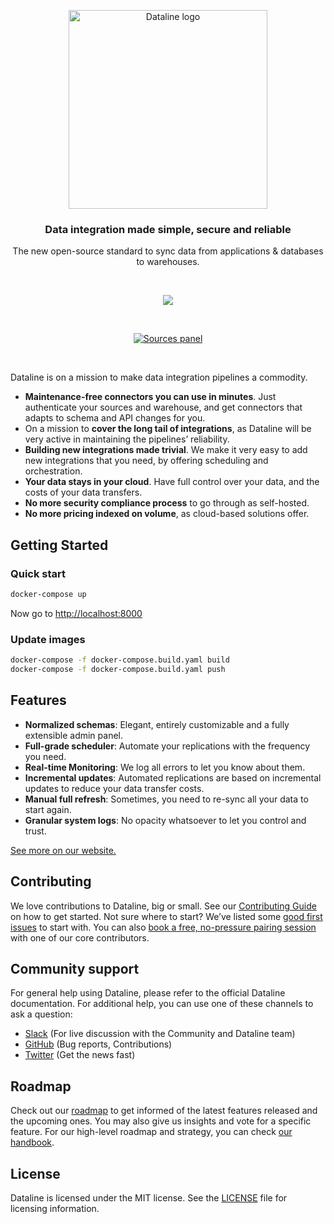 <p align="center">
  <a href="https://dataline.io">
    <img src="https://dataline.io/wp-content/uploads/2020/08/Dataline_light-background.svg" width="318px" alt="Dataline logo" />
  </a>
</p>
<h3 align="center">Data integration made simple, secure and reliable</h3>
<p align="center">The new open-source standard to sync data from applications & databases to warehouses.</p>
<br />

<p align="center">
  <a href="https://docs.dataline.io/deployment/deploying-dataline">
    <img src="https://dataline.io/wp-content/uploads/2020/08/Deploy-with-Docker.png"  />
  </a>
</p>

<br>

<p align="center">
  <a href="https://dataline.io">
    <img src="https://dataline.io/wp-content/uploads/2020/08/Sources_List.png" alt="Sources panel" />
  </a>
</p>

<br>

Dataline is on a mission to make data integration pipelines a commodity.

- **Maintenance-free connectors you can use in minutes**. Just authenticate your sources and warehouse, and get connectors that adapts to schema and API changes for you.
- On a mission to **cover the long tail of integrations**, as Dataline will be very active in maintaining the pipelines’ reliability. 
- **Building new integrations made trivial**. We make it very easy to add new integrations that you need, by offering scheduling and orchestration. 
- **Your data stays in your cloud**. Have full control over your data, and the costs of your data transfers. 
- **No more security compliance process** to go through as self-hosted. 
- **No more pricing indexed on volume**, as cloud-based solutions offer. 

## Getting Started

### Quick start

```bash
docker-compose up
```

Now go to [http://localhost:8000](http://localhost:8000)

### Update images

```bash
docker-compose -f docker-compose.build.yaml build
docker-compose -f docker-compose.build.yaml push
```

## Features

- **Normalized schemas**: Elegant, entirely customizable and a fully extensible admin panel.
- **Full-grade scheduler**: Automate your replications with the frequency you need.
- **Real-time Monitoring**: We log all errors to let you know about them.
- **Incremental updates**: Automated replications are based on incremental updates to reduce your data transfer costs.
- **Manual full refresh**: Sometimes, you need to re-sync all your data to start again.
- **Granular system logs**: No opacity whatsoever to let you control and trust.

<a href="https://dataline.io/features/">See more on our website.</a>

## Contributing

We love contributions to Dataline, big or small. See our <a href="https://docs.dataline.io/contributing/contributing-to-dataline">Contributing Guide</a> on how to get started.
Not sure where to start? We’ve listed some <a href="https://github.com/datalineio/dataline/labels/good%20first%20issue">good first issues</a> to start with. You can also <a href="http://drift.me/johnlafleur">book a free, no-pressure pairing session</a> with one of our core contributors.
 
## Community support

For general help using Dataline, please refer to the official Dataline documentation. For additional help, you can use one of these channels to ask a question:
- <a href="https://join.slack.com/t/datalineusers/shared_invite/zt-gj10ijyq-ZcUVTnUJWpD4eKICy0RU2A">Slack</a> (For live discussion with the Community and Dataline team)
- <a href="https://github.com/datalineio/dataline">GitHub</a> (Bug reports, Contributions)
- <a href="https://twitter.com/datalinehq">Twitter</a> (Get the news fast)
 
## Roadmap

Check out our <a href="https://github.com/datalineio/dataline/projects/1">roadmap</a> to get informed of the latest features released and the upcoming ones. You may also give us insights and vote for a specific feature.
For our high-level roadmap and strategy, you can check <a href="https://docs.dataline.io/company-handbook/company-handbook/roadmap">our handbook</a>.

## License

Dataline is licensed under the MIT license. See the <a href="https://docs.dataline.io/license">LICENSE</a> file for licensing information.

